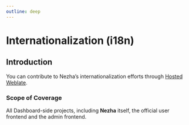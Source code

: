 ```yaml
---
outline: deep
---
```


# Internationalization (i18n)

## Introduction

You can contribute to Nezha’s internationalization efforts through [Hosted Weblate](https://hosted.weblate.org/engage/nezha/).

### Scope of Coverage

All Dashboard-side projects, including **Nezha** itself, the official user frontend and the admin frontend.
